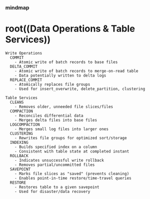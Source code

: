 ### mindmap
  # root((Data Operations & Table Services))
    Write Operations
      COMMIT
        - Atomic write of batch records to base files
      DELTA_COMMIT
        - Atomic write of batch records to merge-on-read table
        - Data potentially written to delta logs
      REPLACE_COMMIT
        - Atomically replaces file groups
        - Used for insert_overwrite, delete_partition, clustering

    Table Services
      CLEANS
        - Removes older, unneeded file slices/files
      COMPACTION
        - Reconciles differential data
        - Merges delta files into base files
      LOGCOMPACTION
        - Merges small log files into larger ones
      CLUSTERING
        - Rewrites file groups for optimized sort/storage
      INDEXING
        - Builds specified index on a column
        - Consistent with table state at completed instant
      ROLLBACK
        - Indicates unsuccessful write rollback
        - Removes partial/uncommitted files
      SAVEPOINT
        - Marks file slices as "saved" (prevents cleaning)
        - Enables point-in-time restore/time-travel queries
      RESTORE
        - Restores table to a given savepoint
        - Used for disaster/data recovery